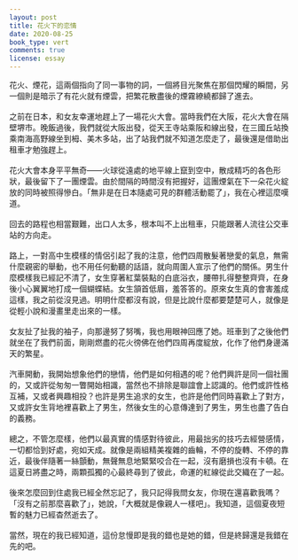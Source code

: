 ```yaml
---
layout: post
title: 花火下的恋情
date: 2020-08-25
book_type: vert
comments: true
license: essay
---
```


花火、煙花，這兩個指向了同一事物的詞，一個將目光聚焦在那個閃耀的瞬間，另一個則是暗示了有花火就有煙雲，把繁花散盡後的煙霧繚繞都歸了進去。
<br>
<br>
之前在日本，和女友幸運地趕上了一場花火大會。當時我們在大阪，花火大會在隔壁堺市。晚飯過後，我們就從大阪出發，從天王寺站乘阪和線出發，在三國丘站換乘南海高野線坐到栂、美木多站，出了站我們就不知道怎麼走了，最後還是借助出租車才勉強趕上。
<br>
<br>
花火大會本身平平無奇——火球從遠處的地平線上竄到空中，散成精巧的各色形狀，最後留下了一團煙雲。由於間隔的時間沒有把握好，這團煙氣在下一朵花火綻放的同時被照得慘白。「無非是在日本隨處可見的群體活動罷了」，我在心裡這麼嘆道。
<br>
<br>
回去的路程也相當艱難，出口人太多，根本叫不上出租車，只能跟著人流往公交車站的方向走。
<br>
<br>
路上，一對高中生模樣的情侶引起了我的注意，他們四周散髮著戀愛的氣息，無需什麼親密的舉動，也不用任何動聽的話語，就向周圍人宣示了他們的關係。男生什麼模樣我已經記不清了，女生穿著紅葉裝點的白底浴衣，腰帶扎得整整齊齊，在身後小心翼翼地打成一個蝴蝶結。女生頷首低眉，羞答答的。原來女生真的會害羞成這樣，我之前從沒見過。明明什麼都沒有說，但是比說什麼都要楚楚可人，就像是從輕小說和漫畫里走出來的一樣。
<br>
<br>
女友扯了扯我的袖子，向那邊努了努嘴，我也用眼神回應了她。班車到了之後他們就坐在了我們前面，剛剛燃盡的花火徬佛在他們四周再度綻放，化作了他們身邊滿天的繁星。
<br>
<br>
汽車開動，我開始想象他們的戀情，他們是如何相遇的呢？他們興許是同一個社團的，又或許從匆匆一瞥開始相識，當然也不排除是聯誼會上認識的。他們或許性格互補，又或者興趣相投？也許是男生追求的女生，也許是他們同時喜歡上了對方，又或許女生背地裡喜歡上了男生，然後女生的心意傳達到了男生，男生也盡了告白的義務。
<br>
<br>
總之，不管怎麼樣，他們以<span class='empha-double-circle-filled'>最真實的情感</span>對待彼此，用<span class='empha-double-circle-filled'>最拙劣的技巧</span>去經營感情，一切都<span class='empha-double-circle-filled'>恰到好處</span>，宛如天成。就像是兩組精美複雜的齒輪，不停的旋轉、不停的靠近，最後伴隨著一絲顫動，無聲無息地緊緊咬合在一起，沒有磨損也沒有卡頓。在這夏日將盡之時，兩顆孤獨的心最終尋到了彼此，命運的紅線從此交織在了一起。
<br>
<br>
後來怎麼回到住處我已經全然忘記了，我只記得我問女友，你現在還喜歡我嗎？「沒有之前那麼喜歡了」，她說，「大概就是像親人一樣吧」。我知道，這個夏夜短暫的魅力已經杳然逝去了。
<br>
<br>
當然，現在的我已經知道，這份怠慢即是我的錯也是她的錯，但是終歸還是我錯在先的吧。
<br>